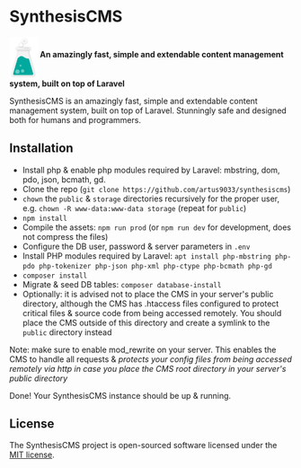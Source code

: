 # SynthesisCMS

<p>
  <img align="middle" width="10%" src="https://github.com/artus9033/SynthesisCMS/raw/master/resources/assets/logos/dist/synthesiscms-icon.svg?sanitize=true">
  <strong>An amazingly fast, simple and extendable content management system, built on top of Laravel</strong>
</p>

SynthesisCMS is an amazingly fast, simple and extendable content management system, built on top of Laravel.
Stunningly safe and designed both for humans and programmers.

## Installation

 - Install php & enable php modules required by Laravel: mbstring, dom, pdo, json, bcmath, gd.
 - Clone the repo (`git clone https://github.com/artus9033/synthesiscms`)
 - `chown` the `public` & `storage` directories recursively for the proper user, e.g. `chown -R www-data:www-data storage` (repeat for `public`)
 - `npm install`
 - Compile the assets: `npm run prod` (or `npm run dev` for development, does not compress the files)
 - Configure the DB user, password & server parameters in `.env`
 - Install PHP modules required by Laravel: `apt install php-mbstring php-pdo php-tokenizer php-json php-xml php-ctype php-bcmath php-gd`
 - `composer install`
 - Migrate & seed DB tables: `composer database-install`
 - Optionally: it is advised not to place the CMS in your server's public directory, although the CMS has .htaccess files configured to protect critical files & source code from being accessed remotely. You should place the CMS outside of this directory and create a symlink to the `public` directory instead
 
 Note: make sure to enable mod_rewrite on your server. This enables the CMS to handle all requests & *protects your config files from being accessed remotely via http in case you place the CMS root directory in your server's public directory*
 
 Done! Your SynthesisCMS instance should be up & running.

## License

The SynthesisCMS project is open-sourced software licensed under the [MIT license](http://opensource.org/licenses/MIT).
